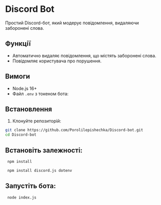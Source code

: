 # Discord Bot

Простий Discord-бот, який модерує повідомлення, видаляючи заборонені слова.

## Функції
- Автоматично видаляє повідомлення, що містять заборонені слова.
- Повідомляє користувача про порушення.

## Вимоги
- Node.js 16+
- Файл `.env` з токеном бота:

## Встановлення
1. Клонуйте репозиторій:
 ```sh
 git clone https://github.com/Porolilepishechka/Discord-bot.git
 cd Discord-bot
 ```

## Встановіть залежності:
 ```sh
  npm install
 ```
 ```sh
  npm install discord.js dotenv
 ```
## Запустіть бота:
 ```sh
  node index.js
 ```
